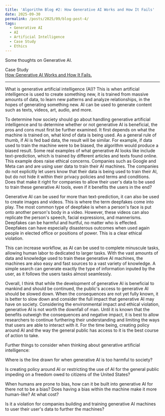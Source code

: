 ```yaml
---
title: 'Algorithm Blog #2: How Generative AI Works and How It Fails'
date: 2025-09-30
permalink: /posts/2025/09/blog-post-4/
tags:
  - Generative AI
  - AI
  - Artificial Intelligence
  - Case Study
  - Ethics
---
```


Some thoughts on Generative AI.

Case Study  
[How Generative AI Works and How It Fails.](https://mit-serc.pubpub.org/pub/f3o5mpn6/release/1?readingCollection=3a6c54f1)

---
What is generative artificial intelligence (AI)? This is when artificial intelligence is used to create something new, it is trained from massive amounts of data, to learn new patterns and analyze relationships, in the hopes of generating something new. AI can be used to generate content such as texts, videos, art, audio, and more.  

To determine how society should go about handling generative artificial intelligence and to determine whether or not generative AI is beneficial, the pros and cons must first be further examined. It first depends on what the machine is trained on, what kind of data is being used. As a general rule of thumb, if AI is fed bad data, the result will be similar. For example, if data used to train the machine were to be biased, the algorithm would produce a biased result. Some real examples of what generative AI looks like include text-prediction, which is trained by different articles and texts found online. This example does raise ethical concerns. Companies such as Google and Meta can and are using user data to train their AI machines. The companies do not explicitly let users know that their data is being used to train their AI, but do not hide it within their privacy policies and terms and conditions. Does that make it right for companies to allow their user's data to be used to train these generative AI tools, even if it benefits the users in the end? 

Generative AI can be used for more than text-prediction, it can also be used to create images and videos. This is where the term deepfakes come into play. The most common type of deepfake is when a person's face is put onto another person's body in a video. However, these videos can also replicate the person's speech, facial expressions, and mannerisms. Deepfakes can be harmful and hurtful, no matter who is effected. Deepfakes can have especially disasterous outcomes when used again people in elected office or positions of power. This is a clear ethical violation. 

This can increase workflow, as AI can be used to complete minuscule tasks, allowing human labor to dedicated to larger tasks. With the vast amounts of data and knowledge used to train these generative AI machines, the machines are also easy and fast sources to a vast variety of knowledge. A simple search can generate exactly the type of information inputed by the user, as it follows the users tasks almost seamlessly. 

Overall, I think that while the development of generative AI is beneficial to mankind and should be continued, the public's access to generative AI should be slowed down. When the consequences are not yet fully known, it is better to slow down and consider the full impact that generative AI may have on society. Considering the environmental impact and ethical violation, generative AI is not worth the downfall of man. Until it is known that the benefits outweigh the consequences and negative impact, it is best to allow researchers to continue furthering their understanding and limiting the ways that users are able to interact with it. For the time being, creating policy around AI and the way the general public has access to it is the best course of action to take. 

Further things to consider when thinking about generative artificial intelligence: 

Where is the line drawn for when generative AI is too harmful to society? 

Is creating policy around AI or restricting the use of AI for the general public impeding on a freedom owed to citizens of the United States?

When humans are prone to bias, how can it be built into generative AI for there not to be a bias? Does having a bias within the machine make it more human-like? At what cost? 

Is it a violation for companies building and training generative AI machines to user their user's data to further the machines? 